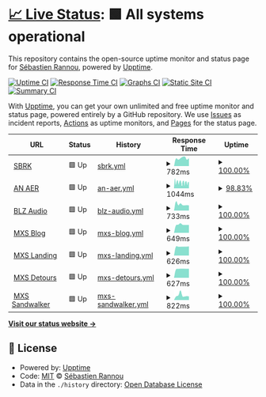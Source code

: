 # [📈 Live Status](https://aimxhaisse.github.io/gitmon): <!--live status--> **🟩 All systems operational**

This repository contains the open-source uptime monitor and status page for [Sébastien Rannou](https://mxs.sbrk.org), powered by [Upptime](https://github.com/upptime/upptime).

[![Uptime CI](https://github.com/aimxhaisse/gitmon/workflows/Uptime%20CI/badge.svg)](https://github.com/aimxhaisse/gitmon/actions?query=workflow%3A%22Uptime+CI%22)
[![Response Time CI](https://github.com/aimxhaisse/gitmon/workflows/Response%20Time%20CI/badge.svg)](https://github.com/aimxhaisse/gitmon/actions?query=workflow%3A%22Response+Time+CI%22)
[![Graphs CI](https://github.com/aimxhaisse/gitmon/workflows/Graphs%20CI/badge.svg)](https://github.com/aimxhaisse/gitmon/actions?query=workflow%3A%22Graphs+CI%22)
[![Static Site CI](https://github.com/aimxhaisse/gitmon/workflows/Static%20Site%20CI/badge.svg)](https://github.com/aimxhaisse/gitmon/actions?query=workflow%3A%22Static+Site+CI%22)
[![Summary CI](https://github.com/aimxhaisse/gitmon/workflows/Summary%20CI/badge.svg)](https://github.com/aimxhaisse/gitmon/actions?query=workflow%3A%22Summary+CI%22)

With [Upptime](https://upptime.js.org), you can get your own unlimited and free uptime monitor and status page, powered entirely by a GitHub repository. We use [Issues](https://github.com/aimxhaisse/gitmon/issues) as incident reports, [Actions](https://github.com/aimxhaisse/gitmon/actions) as uptime monitors, and [Pages](https://aimxhaisse.github.io/gitmon) for the status page.

<!--start: status pages-->
<!-- This summary is generated by Upptime (https://github.com/upptime/upptime) -->
<!-- Do not edit this manually, your changes will be overwritten -->
<!-- prettier-ignore -->
| URL | Status | History | Response Time | Uptime |
| --- | ------ | ------- | ------------- | ------ |
| <img alt="" src="https://favicons.githubusercontent.com/sbrk.org" height="13"> [SBRK](https://sbrk.org) | 🟩 Up | [sbrk.yml](https://github.com/aimxhaisse/gitmon/commits/HEAD/history/sbrk.yml) | <details><summary><img alt="Response time graph" src="./graphs/sbrk/response-time-week.png" height="20"> 782ms</summary><br><a href="https://aimxhaisse.github.io/gitmon/history/sbrk"><img alt="Response time 682" src="https://img.shields.io/endpoint?url=https%3A%2F%2Fraw.githubusercontent.com%2Faimxhaisse%2Fgitmon%2FHEAD%2Fapi%2Fsbrk%2Fresponse-time.json"></a><br><a href="https://aimxhaisse.github.io/gitmon/history/sbrk"><img alt="24-hour response time 784" src="https://img.shields.io/endpoint?url=https%3A%2F%2Fraw.githubusercontent.com%2Faimxhaisse%2Fgitmon%2FHEAD%2Fapi%2Fsbrk%2Fresponse-time-day.json"></a><br><a href="https://aimxhaisse.github.io/gitmon/history/sbrk"><img alt="7-day response time 782" src="https://img.shields.io/endpoint?url=https%3A%2F%2Fraw.githubusercontent.com%2Faimxhaisse%2Fgitmon%2FHEAD%2Fapi%2Fsbrk%2Fresponse-time-week.json"></a><br><a href="https://aimxhaisse.github.io/gitmon/history/sbrk"><img alt="30-day response time 751" src="https://img.shields.io/endpoint?url=https%3A%2F%2Fraw.githubusercontent.com%2Faimxhaisse%2Fgitmon%2FHEAD%2Fapi%2Fsbrk%2Fresponse-time-month.json"></a><br><a href="https://aimxhaisse.github.io/gitmon/history/sbrk"><img alt="1-year response time 682" src="https://img.shields.io/endpoint?url=https%3A%2F%2Fraw.githubusercontent.com%2Faimxhaisse%2Fgitmon%2FHEAD%2Fapi%2Fsbrk%2Fresponse-time-year.json"></a></details> | <details><summary><a href="https://aimxhaisse.github.io/gitmon/history/sbrk">100.00%</a></summary><a href="https://aimxhaisse.github.io/gitmon/history/sbrk"><img alt="All-time uptime 99.91%" src="https://img.shields.io/endpoint?url=https%3A%2F%2Fraw.githubusercontent.com%2Faimxhaisse%2Fgitmon%2FHEAD%2Fapi%2Fsbrk%2Fuptime.json"></a><br><a href="https://aimxhaisse.github.io/gitmon/history/sbrk"><img alt="24-hour uptime 100.00%" src="https://img.shields.io/endpoint?url=https%3A%2F%2Fraw.githubusercontent.com%2Faimxhaisse%2Fgitmon%2FHEAD%2Fapi%2Fsbrk%2Fuptime-day.json"></a><br><a href="https://aimxhaisse.github.io/gitmon/history/sbrk"><img alt="7-day uptime 100.00%" src="https://img.shields.io/endpoint?url=https%3A%2F%2Fraw.githubusercontent.com%2Faimxhaisse%2Fgitmon%2FHEAD%2Fapi%2Fsbrk%2Fuptime-week.json"></a><br><a href="https://aimxhaisse.github.io/gitmon/history/sbrk"><img alt="30-day uptime 99.78%" src="https://img.shields.io/endpoint?url=https%3A%2F%2Fraw.githubusercontent.com%2Faimxhaisse%2Fgitmon%2FHEAD%2Fapi%2Fsbrk%2Fuptime-month.json"></a><br><a href="https://aimxhaisse.github.io/gitmon/history/sbrk"><img alt="1-year uptime 99.91%" src="https://img.shields.io/endpoint?url=https%3A%2F%2Fraw.githubusercontent.com%2Faimxhaisse%2Fgitmon%2FHEAD%2Fapi%2Fsbrk%2Fuptime-year.json"></a></details>
| <img alt="" src="https://favicons.githubusercontent.com/an-aer.bzh" height="13"> [AN AER](https://an-aer.bzh) | 🟩 Up | [an-aer.yml](https://github.com/aimxhaisse/gitmon/commits/HEAD/history/an-aer.yml) | <details><summary><img alt="Response time graph" src="./graphs/an-aer/response-time-week.png" height="20"> 1044ms</summary><br><a href="https://aimxhaisse.github.io/gitmon/history/an-aer"><img alt="Response time 1004" src="https://img.shields.io/endpoint?url=https%3A%2F%2Fraw.githubusercontent.com%2Faimxhaisse%2Fgitmon%2FHEAD%2Fapi%2Fan-aer%2Fresponse-time.json"></a><br><a href="https://aimxhaisse.github.io/gitmon/history/an-aer"><img alt="24-hour response time 924" src="https://img.shields.io/endpoint?url=https%3A%2F%2Fraw.githubusercontent.com%2Faimxhaisse%2Fgitmon%2FHEAD%2Fapi%2Fan-aer%2Fresponse-time-day.json"></a><br><a href="https://aimxhaisse.github.io/gitmon/history/an-aer"><img alt="7-day response time 1044" src="https://img.shields.io/endpoint?url=https%3A%2F%2Fraw.githubusercontent.com%2Faimxhaisse%2Fgitmon%2FHEAD%2Fapi%2Fan-aer%2Fresponse-time-week.json"></a><br><a href="https://aimxhaisse.github.io/gitmon/history/an-aer"><img alt="30-day response time 1021" src="https://img.shields.io/endpoint?url=https%3A%2F%2Fraw.githubusercontent.com%2Faimxhaisse%2Fgitmon%2FHEAD%2Fapi%2Fan-aer%2Fresponse-time-month.json"></a><br><a href="https://aimxhaisse.github.io/gitmon/history/an-aer"><img alt="1-year response time 1004" src="https://img.shields.io/endpoint?url=https%3A%2F%2Fraw.githubusercontent.com%2Faimxhaisse%2Fgitmon%2FHEAD%2Fapi%2Fan-aer%2Fresponse-time-year.json"></a></details> | <details><summary><a href="https://aimxhaisse.github.io/gitmon/history/an-aer">98.83%</a></summary><a href="https://aimxhaisse.github.io/gitmon/history/an-aer"><img alt="All-time uptime 99.59%" src="https://img.shields.io/endpoint?url=https%3A%2F%2Fraw.githubusercontent.com%2Faimxhaisse%2Fgitmon%2FHEAD%2Fapi%2Fan-aer%2Fuptime.json"></a><br><a href="https://aimxhaisse.github.io/gitmon/history/an-aer"><img alt="24-hour uptime 98.35%" src="https://img.shields.io/endpoint?url=https%3A%2F%2Fraw.githubusercontent.com%2Faimxhaisse%2Fgitmon%2FHEAD%2Fapi%2Fan-aer%2Fuptime-day.json"></a><br><a href="https://aimxhaisse.github.io/gitmon/history/an-aer"><img alt="7-day uptime 98.83%" src="https://img.shields.io/endpoint?url=https%3A%2F%2Fraw.githubusercontent.com%2Faimxhaisse%2Fgitmon%2FHEAD%2Fapi%2Fan-aer%2Fuptime-week.json"></a><br><a href="https://aimxhaisse.github.io/gitmon/history/an-aer"><img alt="30-day uptime 98.97%" src="https://img.shields.io/endpoint?url=https%3A%2F%2Fraw.githubusercontent.com%2Faimxhaisse%2Fgitmon%2FHEAD%2Fapi%2Fan-aer%2Fuptime-month.json"></a><br><a href="https://aimxhaisse.github.io/gitmon/history/an-aer"><img alt="1-year uptime 99.59%" src="https://img.shields.io/endpoint?url=https%3A%2F%2Fraw.githubusercontent.com%2Faimxhaisse%2Fgitmon%2FHEAD%2Fapi%2Fan-aer%2Fuptime-year.json"></a></details>
| <img alt="" src="https://favicons.githubusercontent.com/blz.sbrk.org" height="13"> [BLZ Audio](https://blz.sbrk.org) | 🟩 Up | [blz-audio.yml](https://github.com/aimxhaisse/gitmon/commits/HEAD/history/blz-audio.yml) | <details><summary><img alt="Response time graph" src="./graphs/blz-audio/response-time-week.png" height="20"> 733ms</summary><br><a href="https://aimxhaisse.github.io/gitmon/history/blz-audio"><img alt="Response time 686" src="https://img.shields.io/endpoint?url=https%3A%2F%2Fraw.githubusercontent.com%2Faimxhaisse%2Fgitmon%2FHEAD%2Fapi%2Fblz-audio%2Fresponse-time.json"></a><br><a href="https://aimxhaisse.github.io/gitmon/history/blz-audio"><img alt="24-hour response time 620" src="https://img.shields.io/endpoint?url=https%3A%2F%2Fraw.githubusercontent.com%2Faimxhaisse%2Fgitmon%2FHEAD%2Fapi%2Fblz-audio%2Fresponse-time-day.json"></a><br><a href="https://aimxhaisse.github.io/gitmon/history/blz-audio"><img alt="7-day response time 733" src="https://img.shields.io/endpoint?url=https%3A%2F%2Fraw.githubusercontent.com%2Faimxhaisse%2Fgitmon%2FHEAD%2Fapi%2Fblz-audio%2Fresponse-time-week.json"></a><br><a href="https://aimxhaisse.github.io/gitmon/history/blz-audio"><img alt="30-day response time 721" src="https://img.shields.io/endpoint?url=https%3A%2F%2Fraw.githubusercontent.com%2Faimxhaisse%2Fgitmon%2FHEAD%2Fapi%2Fblz-audio%2Fresponse-time-month.json"></a><br><a href="https://aimxhaisse.github.io/gitmon/history/blz-audio"><img alt="1-year response time 686" src="https://img.shields.io/endpoint?url=https%3A%2F%2Fraw.githubusercontent.com%2Faimxhaisse%2Fgitmon%2FHEAD%2Fapi%2Fblz-audio%2Fresponse-time-year.json"></a></details> | <details><summary><a href="https://aimxhaisse.github.io/gitmon/history/blz-audio">100.00%</a></summary><a href="https://aimxhaisse.github.io/gitmon/history/blz-audio"><img alt="All-time uptime 99.86%" src="https://img.shields.io/endpoint?url=https%3A%2F%2Fraw.githubusercontent.com%2Faimxhaisse%2Fgitmon%2FHEAD%2Fapi%2Fblz-audio%2Fuptime.json"></a><br><a href="https://aimxhaisse.github.io/gitmon/history/blz-audio"><img alt="24-hour uptime 100.00%" src="https://img.shields.io/endpoint?url=https%3A%2F%2Fraw.githubusercontent.com%2Faimxhaisse%2Fgitmon%2FHEAD%2Fapi%2Fblz-audio%2Fuptime-day.json"></a><br><a href="https://aimxhaisse.github.io/gitmon/history/blz-audio"><img alt="7-day uptime 100.00%" src="https://img.shields.io/endpoint?url=https%3A%2F%2Fraw.githubusercontent.com%2Faimxhaisse%2Fgitmon%2FHEAD%2Fapi%2Fblz-audio%2Fuptime-week.json"></a><br><a href="https://aimxhaisse.github.io/gitmon/history/blz-audio"><img alt="30-day uptime 99.78%" src="https://img.shields.io/endpoint?url=https%3A%2F%2Fraw.githubusercontent.com%2Faimxhaisse%2Fgitmon%2FHEAD%2Fapi%2Fblz-audio%2Fuptime-month.json"></a><br><a href="https://aimxhaisse.github.io/gitmon/history/blz-audio"><img alt="1-year uptime 99.86%" src="https://img.shields.io/endpoint?url=https%3A%2F%2Fraw.githubusercontent.com%2Faimxhaisse%2Fgitmon%2FHEAD%2Fapi%2Fblz-audio%2Fuptime-year.json"></a></details>
| <img alt="" src="https://favicons.githubusercontent.com/mxs.sbrk.org" height="13"> [MXS Blog](https://mxs.sbrk.org/) | 🟩 Up | [mxs-blog.yml](https://github.com/aimxhaisse/gitmon/commits/HEAD/history/mxs-blog.yml) | <details><summary><img alt="Response time graph" src="./graphs/mxs-blog/response-time-week.png" height="20"> 649ms</summary><br><a href="https://aimxhaisse.github.io/gitmon/history/mxs-blog"><img alt="Response time 589" src="https://img.shields.io/endpoint?url=https%3A%2F%2Fraw.githubusercontent.com%2Faimxhaisse%2Fgitmon%2FHEAD%2Fapi%2Fmxs-blog%2Fresponse-time.json"></a><br><a href="https://aimxhaisse.github.io/gitmon/history/mxs-blog"><img alt="24-hour response time 626" src="https://img.shields.io/endpoint?url=https%3A%2F%2Fraw.githubusercontent.com%2Faimxhaisse%2Fgitmon%2FHEAD%2Fapi%2Fmxs-blog%2Fresponse-time-day.json"></a><br><a href="https://aimxhaisse.github.io/gitmon/history/mxs-blog"><img alt="7-day response time 649" src="https://img.shields.io/endpoint?url=https%3A%2F%2Fraw.githubusercontent.com%2Faimxhaisse%2Fgitmon%2FHEAD%2Fapi%2Fmxs-blog%2Fresponse-time-week.json"></a><br><a href="https://aimxhaisse.github.io/gitmon/history/mxs-blog"><img alt="30-day response time 625" src="https://img.shields.io/endpoint?url=https%3A%2F%2Fraw.githubusercontent.com%2Faimxhaisse%2Fgitmon%2FHEAD%2Fapi%2Fmxs-blog%2Fresponse-time-month.json"></a><br><a href="https://aimxhaisse.github.io/gitmon/history/mxs-blog"><img alt="1-year response time 589" src="https://img.shields.io/endpoint?url=https%3A%2F%2Fraw.githubusercontent.com%2Faimxhaisse%2Fgitmon%2FHEAD%2Fapi%2Fmxs-blog%2Fresponse-time-year.json"></a></details> | <details><summary><a href="https://aimxhaisse.github.io/gitmon/history/mxs-blog">100.00%</a></summary><a href="https://aimxhaisse.github.io/gitmon/history/mxs-blog"><img alt="All-time uptime 99.91%" src="https://img.shields.io/endpoint?url=https%3A%2F%2Fraw.githubusercontent.com%2Faimxhaisse%2Fgitmon%2FHEAD%2Fapi%2Fmxs-blog%2Fuptime.json"></a><br><a href="https://aimxhaisse.github.io/gitmon/history/mxs-blog"><img alt="24-hour uptime 100.00%" src="https://img.shields.io/endpoint?url=https%3A%2F%2Fraw.githubusercontent.com%2Faimxhaisse%2Fgitmon%2FHEAD%2Fapi%2Fmxs-blog%2Fuptime-day.json"></a><br><a href="https://aimxhaisse.github.io/gitmon/history/mxs-blog"><img alt="7-day uptime 100.00%" src="https://img.shields.io/endpoint?url=https%3A%2F%2Fraw.githubusercontent.com%2Faimxhaisse%2Fgitmon%2FHEAD%2Fapi%2Fmxs-blog%2Fuptime-week.json"></a><br><a href="https://aimxhaisse.github.io/gitmon/history/mxs-blog"><img alt="30-day uptime 99.78%" src="https://img.shields.io/endpoint?url=https%3A%2F%2Fraw.githubusercontent.com%2Faimxhaisse%2Fgitmon%2FHEAD%2Fapi%2Fmxs-blog%2Fuptime-month.json"></a><br><a href="https://aimxhaisse.github.io/gitmon/history/mxs-blog"><img alt="1-year uptime 99.91%" src="https://img.shields.io/endpoint?url=https%3A%2F%2Fraw.githubusercontent.com%2Faimxhaisse%2Fgitmon%2FHEAD%2Fapi%2Fmxs-blog%2Fuptime-year.json"></a></details>
| <img alt="" src="https://favicons.githubusercontent.com/landing.mxs.sbrk.org" height="13"> [MXS Landing](https://landing.mxs.sbrk.org/) | 🟩 Up | [mxs-landing.yml](https://github.com/aimxhaisse/gitmon/commits/HEAD/history/mxs-landing.yml) | <details><summary><img alt="Response time graph" src="./graphs/mxs-landing/response-time-week.png" height="20"> 626ms</summary><br><a href="https://aimxhaisse.github.io/gitmon/history/mxs-landing"><img alt="Response time 599" src="https://img.shields.io/endpoint?url=https%3A%2F%2Fraw.githubusercontent.com%2Faimxhaisse%2Fgitmon%2FHEAD%2Fapi%2Fmxs-landing%2Fresponse-time.json"></a><br><a href="https://aimxhaisse.github.io/gitmon/history/mxs-landing"><img alt="24-hour response time 642" src="https://img.shields.io/endpoint?url=https%3A%2F%2Fraw.githubusercontent.com%2Faimxhaisse%2Fgitmon%2FHEAD%2Fapi%2Fmxs-landing%2Fresponse-time-day.json"></a><br><a href="https://aimxhaisse.github.io/gitmon/history/mxs-landing"><img alt="7-day response time 626" src="https://img.shields.io/endpoint?url=https%3A%2F%2Fraw.githubusercontent.com%2Faimxhaisse%2Fgitmon%2FHEAD%2Fapi%2Fmxs-landing%2Fresponse-time-week.json"></a><br><a href="https://aimxhaisse.github.io/gitmon/history/mxs-landing"><img alt="30-day response time 618" src="https://img.shields.io/endpoint?url=https%3A%2F%2Fraw.githubusercontent.com%2Faimxhaisse%2Fgitmon%2FHEAD%2Fapi%2Fmxs-landing%2Fresponse-time-month.json"></a><br><a href="https://aimxhaisse.github.io/gitmon/history/mxs-landing"><img alt="1-year response time 599" src="https://img.shields.io/endpoint?url=https%3A%2F%2Fraw.githubusercontent.com%2Faimxhaisse%2Fgitmon%2FHEAD%2Fapi%2Fmxs-landing%2Fresponse-time-year.json"></a></details> | <details><summary><a href="https://aimxhaisse.github.io/gitmon/history/mxs-landing">100.00%</a></summary><a href="https://aimxhaisse.github.io/gitmon/history/mxs-landing"><img alt="All-time uptime 99.91%" src="https://img.shields.io/endpoint?url=https%3A%2F%2Fraw.githubusercontent.com%2Faimxhaisse%2Fgitmon%2FHEAD%2Fapi%2Fmxs-landing%2Fuptime.json"></a><br><a href="https://aimxhaisse.github.io/gitmon/history/mxs-landing"><img alt="24-hour uptime 100.00%" src="https://img.shields.io/endpoint?url=https%3A%2F%2Fraw.githubusercontent.com%2Faimxhaisse%2Fgitmon%2FHEAD%2Fapi%2Fmxs-landing%2Fuptime-day.json"></a><br><a href="https://aimxhaisse.github.io/gitmon/history/mxs-landing"><img alt="7-day uptime 100.00%" src="https://img.shields.io/endpoint?url=https%3A%2F%2Fraw.githubusercontent.com%2Faimxhaisse%2Fgitmon%2FHEAD%2Fapi%2Fmxs-landing%2Fuptime-week.json"></a><br><a href="https://aimxhaisse.github.io/gitmon/history/mxs-landing"><img alt="30-day uptime 99.78%" src="https://img.shields.io/endpoint?url=https%3A%2F%2Fraw.githubusercontent.com%2Faimxhaisse%2Fgitmon%2FHEAD%2Fapi%2Fmxs-landing%2Fuptime-month.json"></a><br><a href="https://aimxhaisse.github.io/gitmon/history/mxs-landing"><img alt="1-year uptime 99.91%" src="https://img.shields.io/endpoint?url=https%3A%2F%2Fraw.githubusercontent.com%2Faimxhaisse%2Fgitmon%2FHEAD%2Fapi%2Fmxs-landing%2Fuptime-year.json"></a></details>
| <img alt="" src="https://favicons.githubusercontent.com/detours.sbrk.org" height="13"> [MXS Detours](https://detours.sbrk.org) | 🟩 Up | [mxs-detours.yml](https://github.com/aimxhaisse/gitmon/commits/HEAD/history/mxs-detours.yml) | <details><summary><img alt="Response time graph" src="./graphs/mxs-detours/response-time-week.png" height="20"> 627ms</summary><br><a href="https://aimxhaisse.github.io/gitmon/history/mxs-detours"><img alt="Response time 578" src="https://img.shields.io/endpoint?url=https%3A%2F%2Fraw.githubusercontent.com%2Faimxhaisse%2Fgitmon%2FHEAD%2Fapi%2Fmxs-detours%2Fresponse-time.json"></a><br><a href="https://aimxhaisse.github.io/gitmon/history/mxs-detours"><img alt="24-hour response time 633" src="https://img.shields.io/endpoint?url=https%3A%2F%2Fraw.githubusercontent.com%2Faimxhaisse%2Fgitmon%2FHEAD%2Fapi%2Fmxs-detours%2Fresponse-time-day.json"></a><br><a href="https://aimxhaisse.github.io/gitmon/history/mxs-detours"><img alt="7-day response time 627" src="https://img.shields.io/endpoint?url=https%3A%2F%2Fraw.githubusercontent.com%2Faimxhaisse%2Fgitmon%2FHEAD%2Fapi%2Fmxs-detours%2Fresponse-time-week.json"></a><br><a href="https://aimxhaisse.github.io/gitmon/history/mxs-detours"><img alt="30-day response time 621" src="https://img.shields.io/endpoint?url=https%3A%2F%2Fraw.githubusercontent.com%2Faimxhaisse%2Fgitmon%2FHEAD%2Fapi%2Fmxs-detours%2Fresponse-time-month.json"></a><br><a href="https://aimxhaisse.github.io/gitmon/history/mxs-detours"><img alt="1-year response time 578" src="https://img.shields.io/endpoint?url=https%3A%2F%2Fraw.githubusercontent.com%2Faimxhaisse%2Fgitmon%2FHEAD%2Fapi%2Fmxs-detours%2Fresponse-time-year.json"></a></details> | <details><summary><a href="https://aimxhaisse.github.io/gitmon/history/mxs-detours">100.00%</a></summary><a href="https://aimxhaisse.github.io/gitmon/history/mxs-detours"><img alt="All-time uptime 99.91%" src="https://img.shields.io/endpoint?url=https%3A%2F%2Fraw.githubusercontent.com%2Faimxhaisse%2Fgitmon%2FHEAD%2Fapi%2Fmxs-detours%2Fuptime.json"></a><br><a href="https://aimxhaisse.github.io/gitmon/history/mxs-detours"><img alt="24-hour uptime 100.00%" src="https://img.shields.io/endpoint?url=https%3A%2F%2Fraw.githubusercontent.com%2Faimxhaisse%2Fgitmon%2FHEAD%2Fapi%2Fmxs-detours%2Fuptime-day.json"></a><br><a href="https://aimxhaisse.github.io/gitmon/history/mxs-detours"><img alt="7-day uptime 100.00%" src="https://img.shields.io/endpoint?url=https%3A%2F%2Fraw.githubusercontent.com%2Faimxhaisse%2Fgitmon%2FHEAD%2Fapi%2Fmxs-detours%2Fuptime-week.json"></a><br><a href="https://aimxhaisse.github.io/gitmon/history/mxs-detours"><img alt="30-day uptime 99.78%" src="https://img.shields.io/endpoint?url=https%3A%2F%2Fraw.githubusercontent.com%2Faimxhaisse%2Fgitmon%2FHEAD%2Fapi%2Fmxs-detours%2Fuptime-month.json"></a><br><a href="https://aimxhaisse.github.io/gitmon/history/mxs-detours"><img alt="1-year uptime 99.91%" src="https://img.shields.io/endpoint?url=https%3A%2F%2Fraw.githubusercontent.com%2Faimxhaisse%2Fgitmon%2FHEAD%2Fapi%2Fmxs-detours%2Fuptime-year.json"></a></details>
| <img alt="" src="https://favicons.githubusercontent.com/sandwalker.sbrk.org" height="13"> [MXS Sandwalker](https://sandwalker.sbrk.org/) | 🟩 Up | [mxs-sandwalker.yml](https://github.com/aimxhaisse/gitmon/commits/HEAD/history/mxs-sandwalker.yml) | <details><summary><img alt="Response time graph" src="./graphs/mxs-sandwalker/response-time-week.png" height="20"> 822ms</summary><br><a href="https://aimxhaisse.github.io/gitmon/history/mxs-sandwalker"><img alt="Response time 643" src="https://img.shields.io/endpoint?url=https%3A%2F%2Fraw.githubusercontent.com%2Faimxhaisse%2Fgitmon%2FHEAD%2Fapi%2Fmxs-sandwalker%2Fresponse-time.json"></a><br><a href="https://aimxhaisse.github.io/gitmon/history/mxs-sandwalker"><img alt="24-hour response time 647" src="https://img.shields.io/endpoint?url=https%3A%2F%2Fraw.githubusercontent.com%2Faimxhaisse%2Fgitmon%2FHEAD%2Fapi%2Fmxs-sandwalker%2Fresponse-time-day.json"></a><br><a href="https://aimxhaisse.github.io/gitmon/history/mxs-sandwalker"><img alt="7-day response time 822" src="https://img.shields.io/endpoint?url=https%3A%2F%2Fraw.githubusercontent.com%2Faimxhaisse%2Fgitmon%2FHEAD%2Fapi%2Fmxs-sandwalker%2Fresponse-time-week.json"></a><br><a href="https://aimxhaisse.github.io/gitmon/history/mxs-sandwalker"><img alt="30-day response time 683" src="https://img.shields.io/endpoint?url=https%3A%2F%2Fraw.githubusercontent.com%2Faimxhaisse%2Fgitmon%2FHEAD%2Fapi%2Fmxs-sandwalker%2Fresponse-time-month.json"></a><br><a href="https://aimxhaisse.github.io/gitmon/history/mxs-sandwalker"><img alt="1-year response time 643" src="https://img.shields.io/endpoint?url=https%3A%2F%2Fraw.githubusercontent.com%2Faimxhaisse%2Fgitmon%2FHEAD%2Fapi%2Fmxs-sandwalker%2Fresponse-time-year.json"></a></details> | <details><summary><a href="https://aimxhaisse.github.io/gitmon/history/mxs-sandwalker">100.00%</a></summary><a href="https://aimxhaisse.github.io/gitmon/history/mxs-sandwalker"><img alt="All-time uptime 99.91%" src="https://img.shields.io/endpoint?url=https%3A%2F%2Fraw.githubusercontent.com%2Faimxhaisse%2Fgitmon%2FHEAD%2Fapi%2Fmxs-sandwalker%2Fuptime.json"></a><br><a href="https://aimxhaisse.github.io/gitmon/history/mxs-sandwalker"><img alt="24-hour uptime 100.00%" src="https://img.shields.io/endpoint?url=https%3A%2F%2Fraw.githubusercontent.com%2Faimxhaisse%2Fgitmon%2FHEAD%2Fapi%2Fmxs-sandwalker%2Fuptime-day.json"></a><br><a href="https://aimxhaisse.github.io/gitmon/history/mxs-sandwalker"><img alt="7-day uptime 100.00%" src="https://img.shields.io/endpoint?url=https%3A%2F%2Fraw.githubusercontent.com%2Faimxhaisse%2Fgitmon%2FHEAD%2Fapi%2Fmxs-sandwalker%2Fuptime-week.json"></a><br><a href="https://aimxhaisse.github.io/gitmon/history/mxs-sandwalker"><img alt="30-day uptime 99.78%" src="https://img.shields.io/endpoint?url=https%3A%2F%2Fraw.githubusercontent.com%2Faimxhaisse%2Fgitmon%2FHEAD%2Fapi%2Fmxs-sandwalker%2Fuptime-month.json"></a><br><a href="https://aimxhaisse.github.io/gitmon/history/mxs-sandwalker"><img alt="1-year uptime 99.91%" src="https://img.shields.io/endpoint?url=https%3A%2F%2Fraw.githubusercontent.com%2Faimxhaisse%2Fgitmon%2FHEAD%2Fapi%2Fmxs-sandwalker%2Fuptime-year.json"></a></details>

<!--end: status pages-->

[**Visit our status website →**](https://aimxhaisse.github.io/gitmon)

## 📄 License

- Powered by: [Upptime](https://github.com/upptime/upptime)
- Code: [MIT](./LICENSE) © [Sébastien Rannou](https://mxs.sbrk.org)
- Data in the `./history` directory: [Open Database License](https://opendatacommons.org/licenses/odbl/1-0/)
